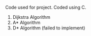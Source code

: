 Code used for project.
Coded using C.

1. Dijkstra Algorithm
2. A* Algorithm
3. D* Algorithm (failed to implement) 

